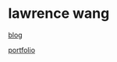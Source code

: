 # lawrence wang

[blog](http://blog.rencewang.com)

[portfolio](http://www.lawrencewang.myportfolio.com)
